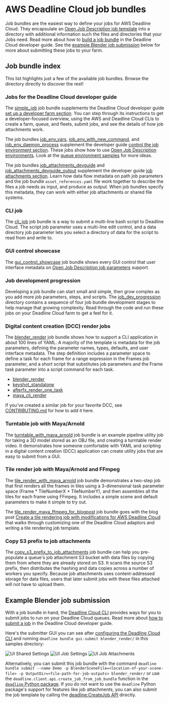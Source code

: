 # AWS Deadline Cloud job bundles

Job bundles are the easiest way to define your jobs for AWS Deadline Cloud. They encapsulate
an [Open Job Description job template](https://github.com/OpenJobDescription/openjd-specifications/wiki) into a directory
with additional information such the files and directories that your Jobs need. Read more about
how to [build a job bundle](https://docs.aws.amazon.com/deadline-cloud/latest/developerguide/build-job-bundle.html)
in the Deadline Cloud developer guide. See the [example Blender job submission](#example-blender-job-submission) below
for more about submitting these jobs to your farm.

## Job bundle index

This list highlights just a few of the available job bundles. Browse the directory directly to discover the rest!

### Jobs for the Deadline Cloud developer guide

The [simple_job](simple_job/template.yaml) job bundle supplements the Deadline Cloud developer guide
[set up a developer farm section](https://docs.aws.amazon.com/deadline-cloud/latest/developerguide/getting-started-dev.html).
You can step through its instructions to get a developer-focused overview, using the AWS and Deadline Cloud CLIs to create a farm, queue,
and fleets, submit jobs, and see the details of how job attachments work.

The job bundles [job_env_vars](job_env_vars/template.yaml), [job_env_with_new_command](job_env_with_new_command/template.yaml), and
[job_env_daemon_process](job_env_daemon_process/template.yaml) supplement the developer guide
[control the job environment section](https://docs.aws.amazon.com/deadline-cloud/latest/developerguide/control-the-job-environment.html).
These jobs show how to use [Open Job Description environments](https://github.com/OpenJobDescription/openjd-specifications/wiki/2023-09-Template-Schemas#4-environment).
Look at the [queue environment samples](../queue_environments) for more ideas.

The job bundles [job_attachments_devguide](job_attachments_devguide) and [job_attachments_devguide_output](job_attachments_devguide_output)
supplement the developer guide [job attachments section](https://docs.aws.amazon.com/deadline-cloud/latest/developerguide/build-job-attachments.html).
Learn how data flow metadata on path job parameters and the job bundle `asset_references.yaml` file work together to describe the files
a job needs as input, and produce as output. When job bundles specify this metadata, they can work with either job attachments or shared file systems.

### CLI job

The [cli_job](cli_job/template.yaml) job bundle is a way to submit a multi-line bash script to Deadline Cloud. The script job parameter uses a multi-line
edit control, and a data directory job parameter lets you select a directory of data for the script to read from and write to.

### GUI control showcase

The [gui_control_showcase](gui_control_showcase/template.yaml) job bundle shows every GUI control that user interface metadata
on [Open Job Description job parameters](https://github.com/OpenJobDescription/openjd-specifications/wiki/2023-09-Template-Schemas#2-jobparameterdefinition)
support.

### Job development progression

Developing a job bundle can start small and simple, then grow complex as you add more job parameters, steps, and scripts.
The [job_dev_progression](job_dev_progression) directory contains a sequence of four job bundle development stages to help
manage that growing complexity. Read through the code and run these jobs on your Deadline Cloud farm to get a feel for it.

### Digital content creation (DCC) render jobs

The [blender_render](blender_render/template.yaml) job bundle shows how to support a CLI application in about 100 lines of YAML. A majority of
the template is metadata for the job parameters, defining the parameter names, types, defaults, and user interface metadata.
The step definition includes a parameter space to define a task for each frame for a range expression in the Frames job parameter,
and a short script that substitutes job parameters and the Frame task parameter into a script command for each task.

* [blender_render](blender_render/template.yaml)
* [keyshot_standalone](keyshot_standalone)
* [afterfx_render_one_task](afterfx_render_one_task)
* [maya_cli_render](maya_cli_render)

If you've created a similar job for your favorite DCC, see [CONTRIBUTING.md](../CONTRIBUTING.md) for how to add it here.

### Turntable job with Maya/Arnold

The [turntable_with_maya_arnold](turntable_with_maya_arnold) job bundle is an example pipeline utility job for taking a 3D model
stored as an OBJ file, and creating a turntable render video. It demonstrates how someone comfortable with YAML
and scripting in a digital content creation (DCC) application can create utility jobs that are easy to submit from a GUI.

### Tile render job with Maya/Arnold and FFmpeg

The [tile_render_with_maya_arnold](tile_render_with_maya_arnold) job bundle demonstrates a two-step job that first renders
all the frames in tiles using a 3-dimensional task parameter space (Frame * TileNumberX * TileNumberY), and then assembles
all the tiles for each frame using FFmpeg. It includes a simple scene and default parameters to make it simple to try out.

The [tile_render_maya_ffmpeg_for_blogpost](tile_render_maya_ffmpeg_for_blogpost) job bundle goes with the blog post
[Create a tile rendering job with modifications for AWS Deadline Cloud](https://aws.amazon.com/blogs/media/create-a-tile-rendering-job-with-modifications-for-aws-deadline-cloud/)
that walks through customizing one of the Deadline Cloud adaptors and writing a tile rendering job template.

### Copy S3 prefix to job attachments

The [copy_s3_prefix_to_job_attachments](copy_s3_prefix_to_job_attachments) job bundle can help you pre-populate a queue's
job attachment S3 bucket with data files by copying them from where they are already stored on S3. It scans the source
S3 prefix, then distributes the hashing and data copies across a number of workers you specify. Because job attachments
uses content-addressed storage for data files, users that later submit jobs with these files attached will not have to
upload them.

## Example Blender job submission

With a job bundle in hand, the [Deadline Cloud CLI](https://github.com/aws-deadline/deadline-cloud) provides ways for you
to submit jobs to run on your Deadline Cloud queues. Read more about
[how to submit a job](https://docs.aws.amazon.com/deadline-cloud/latest/developerguide/submit-jobs-how.html)
in the Deadline Cloud developer guide.

Here's the submitter GUI you can see after [configuring the Deadline Cloud CLI](https://github.com/aws-deadline/deadline-cloud/blob/mainline/README.md#configuration)
and running `deadline bundle gui-submit blender_render/` in this samples directory:

![UI Shared Settings](../.images/blender_submit_shared_settings.png) ![UI Job Settings](../.images/blender_submit_job_settings.png) ![UI Job Attachments](../.images/blender_submit_job_attachments.png)

Alternatively, you can submit this job bundle with the command
`deadline bundle submit --name Demo -p BlenderSceneFile=<location-of-your-scene-file> -p OutputDir=<file-path-for-job-outputs> blender_render/`
or use the `deadline.client.api.create_job_from_job_bundle` function in the [`deadline` Python package](https://github.com/aws-deadline/deadline-cloud).
If you do not want to use the `deadline` Python package's support for features like job attachments, you can also submit the job template by calling the
[deadline:CreateJob API](https://docs.aws.amazon.com/deadline-cloud/latest/APIReference/API_CreateJob.html) directly.

